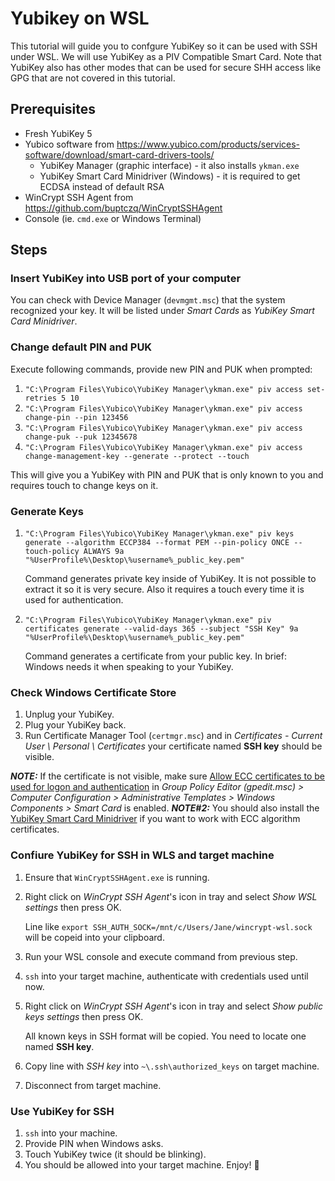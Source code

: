 # Yubikey on WSL

This tutorial will guide you to confgure YubiKey so it can be used with SSH under WSL. We will use YubiKey as a PIV Compatible Smart Card. Note that YubiKey also has other modes that can be used for secure SHH access like GPG that are not covered in this tutorial.

## Prerequisites

* Fresh YubiKey 5 
* Yubico software from https://www.yubico.com/products/services-software/download/smart-card-drivers-tools/
  * YubiKey Manager (graphic interface) - it also installs `ykman.exe`
  * YubiKey Smart Card Minidriver (Windows) - it is required to get ECDSA instead of default RSA
* WinCrypt SSH Agent from https://github.com/buptczq/WinCryptSSHAgent
* Console (ie. `cmd.exe` or Windows Terminal)

## Steps

### Insert YubiKey into USB port of your computer
   
You can check with Device Manager (`devmgmt.msc`) that the system recognized your key. It will be listed under *Smart Cards* as *YubiKey Smart Card Minidriver*.

### Change default PIN and PUK

Execute following commands, provide new PIN and PUK when prompted:

1. `"C:\Program Files\Yubico\YubiKey Manager\ykman.exe" piv access set-retries 5 10`
1. `"C:\Program Files\Yubico\YubiKey Manager\ykman.exe" piv access change-pin --pin 123456`
1. `"C:\Program Files\Yubico\YubiKey Manager\ykman.exe" piv access change-puk --puk 12345678`
1. `"C:\Program Files\Yubico\YubiKey Manager\ykman.exe" piv access change-management-key --generate --protect --touch`

  This will give you a YubiKey with PIN and PUK that is only known to you and requires touch to change keys on it.

### Generate Keys

1. `"C:\Program Files\Yubico\YubiKey Manager\ykman.exe" piv keys generate --algorithm ECCP384 --format PEM --pin-policy ONCE --touch-policy ALWAYS 9a "%UserProfile%\Desktop\%username%_public_key.pem"`

    Command generates private key inside of YubiKey. It is not possible to extract it so it is very secure. Also it requires a touch every time it is used for authentication.

1. `"C:\Program Files\Yubico\YubiKey Manager\ykman.exe" piv certificates generate --valid-days 365 --subject "SSH Key" 9a "%UserProfile%\Desktop\%username%_public_key.pem"`

    Command generates a certificate from your public key. In brief: Windows needs it when speaking to your YubiKey.

### Check Windows Certificate Store 

 1. Unplug your YubiKey.
 1. Plug your YubiKey back.
 1. Run Certificate Manager Tool (`certmgr.msc`) and in *Certificates - Current User \ Personal \ Certificates* your certificate named **SSH key** should be visible.

***NOTE:*** If the certificate is not visible, make sure [Allow ECC certificates to be used for logon and authentication](https://docs.microsoft.com/en-us/windows/security/identity-protection/smart-cards/smart-card-group-policy-and-registry-settings#allow-ecc-certificates-to-be-used-for-logon-and-authentication) in *Group Policy Editor (gpedit.msc) > Computer Configuration > Administrative Templates > Windows Components > Smart Card* is enabled.
***NOTE#2:*** You should also install the [YubiKey Smart Card Minidriver](https://www.yubico.com/support/download/smart-card-drivers-tools/) if you want to work with ECC algorithm certificates.

### Confiure YubiKey for SSH in WLS and target machine

1. Ensure that `WinCryptSSHAgent.exe` is running.
1. Right click on *WinCrypt SSH Agent*'s icon in tray and select *Show WSL settings* then press OK.

    Line like `export SSH_AUTH_SOCK=/mnt/c/Users/Jane/wincrypt-wsl.sock` will be copeid into your clipboard.

1. Run your WSL console and execute command from previous step.
1. `ssh` into your target machine, authenticate with credentials used until now.
1. Right click on *WinCrypt SSH Agent*'s icon in tray and select *Show public keys settings* then press OK.

    All known keys in SSH format will be copied. You need to locate one named **SSH key**.

1. Copy line with *SSH key* into `~\.ssh\authorized_keys` on target machine.
1. Disconnect from target machine.

### Use YubiKey for SSH

1. `ssh` into your machine.
1. Provide PIN when Windows asks.
1. Touch YubiKey twice (it should be blinking).
1. You should be allowed into your target machine. Enjoy! :rocket:




